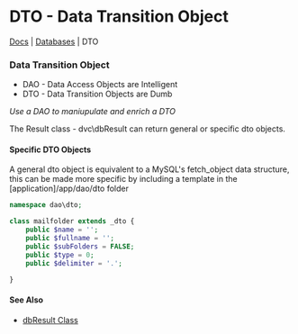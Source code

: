# DTO - Data Transition Object

[Docs](.) | [Databases](database) | DTO

### Data Transition Object
- DAO - Data Access Objects are Intelligent
- DTO - Data Transition Objects are Dumb

_Use a DAO to maniupulate and enrich a DTO_

The Result class - dvc\dbResult can return general or specific dto objects.

#### Specific DTO Objects
A general dto object is equivalent to a MySQL's fetch_object data structure,
this can be made more specific by including a template in the [application]/app/dao/dto folder

```php
namespace dao\dto;

class mailfolder extends _dto {
	public $name = '';
	public $fullname = '';
	public $subFolders = FALSE;
	public $type = 0;
	public $delimiter = '.';

}
```

#### See Also
- [dbResult Class](database-result)

